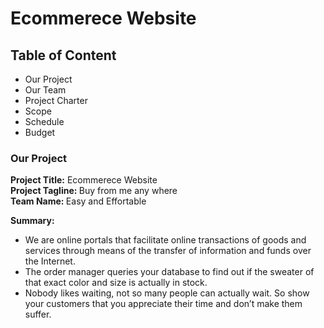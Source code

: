 # Ecommerece Website

## Table of Content
* Our Project
* Our Team
* Project Charter
* Scope
* Schedule
* Budget

### Our Project
   <strong>Project Title:</strong> Ecommerece Website<br>
   <strong>Project Tagline: </strong>Buy from me any where<br>
   <strong>Team Name: </strong>Easy and Effortable<br>
   
**Summary:**<br>
* We are online portals that facilitate online transactions of goods and services through means of the transfer of information and funds over the Internet. 
* The order manager queries your database to find out if the sweater of that exact color and size is actually in stock.
* Nobody likes waiting, not so many people can actually wait. So show your customers that you appreciate their time and don’t make them suffer.